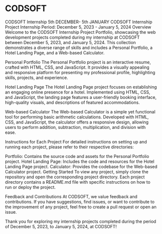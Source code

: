 # CODSOFT
CODSOFT Internship 5th DECEMBER- 5th JANUARY
CODSOFT Internship Project 
Internship Period: December 5, 2023 - January 5, 2024
Overview
Welcome to the CODSOFT Internship Project Portfolio, showcasing the web development projects completed during my internship at CODSOFT between December 5, 2023, and January 5, 2024. This collection demonstrates a diverse range of skills and includes a Personal Portfolio, a Hotel Landing Page, and a Web-based Calculator.

Personal Portfolio
The Personal Portfolio project is an interactive resume, crafted with HTML, CSS, and JavaScript. It provides a visually appealing and responsive platform for presenting my professional profile, highlighting skills, projects, and experience.

Hotel Landing Page
The Hotel Landing Page project focuses on establishing an engaging online presence for a hotel. Implemented using HTML, CSS, and JavaScript, the landing page features a user-friendly booking interface, high-quality visuals, and descriptions of featured accommodations.

Web-based Calculator
The Web-based Calculator is a simple yet functional tool for performing basic arithmetic calculations. Developed with HTML, CSS, and JavaScript, the calculator offers a responsive design, allowing users to perform addition, subtraction, multiplication, and division with ease.

Instructions for Each Project
For detailed instructions on setting up and running each project, please refer to their respective directories:

Portfolio: Contains the source code and assets for the Personal Portfolio project.
Hotel Landing Page: Includes the code and resources for the Hotel Landing Page project.
Calculator: Provides the codebase for the Web-based Calculator project.
Getting Started
To view any project, simply clone the repository and open the corresponding project directory. Each project directory contains a README.md file with specific instructions on how to run or deploy the project.

Feedback and Contributions
At CODSOFT, we value feedback and contributions. If you have suggestions, find issues, or want to contribute to the improvement of any project, feel free to create a pull request or open an issue.

Thank you for exploring my internship projects completed during the period of December 5, 2023, to January 5, 2024, at CODSOFT!
